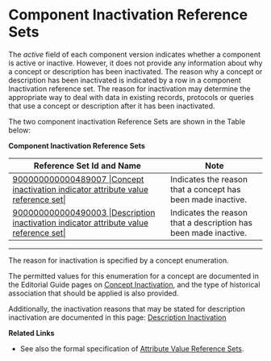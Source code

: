 # Component Inactivation Reference Sets

The _active_ field of each component version indicates whether a component is active or inactive. However, it does not provide any information about why a concept or description has been inactivated. The reason why a concept or description has been inactivated is indicated by a row in a component Inactivation reference set.  The reason for inactivation may determine the appropriate way to deal with data in existing records, protocols or queries that use a concept or description after it has been inactivated.

The two component inactivation Reference Sets are shown in the Table below:

**Component Inactivation Reference Sets**

| Reference Set Id and Name                                                                                                           | Note                                                            |
| ----------------------------------------------------------------------------------------------------------------------------------- | --------------------------------------------------------------- |
| [900000000000489007 \|Concept inactivation indicator attribute value reference set\|](http://snomed.info/id/900000000000489007)     | Indicates the reason that a concept has been made inactive.     |
| [900000000000490003 \|Description inactivation indicator attribute value reference set\|](http://snomed.info/id/900000000000490003) | Indicates the reason that a description has been made inactive. |

***

The reason for inactivation is specified by a concept enumeration.

The permitted values for this enumeration for a concept are documented in the Editorial Guide pages on [Concept Inactivation](https://confluence.ihtsdotools.org/display/DOCEG/Concept+Inactivation?src=sidebar), and the type of historical association that should be applied is also provided.

Additionally, the inactivation reasons that may be stated for description inactivation are documented in this page: [Description Inactivation](https://confluence.ihtsdotools.org/display/DOCEG/Description+Inactivation?src=sidebar)

**Related Links**

* See also the formal specification of [Attribute Value Reference Sets](./).
